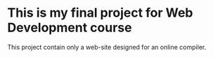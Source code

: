 # This is my final project for Web Development course

This project contain only a web-site designed for an online compiler.
